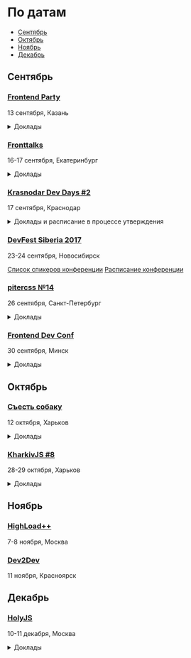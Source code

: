# По датам

- [Сентябрь](#Сентябрь)
- [Октябрь](#Октябрь)
- [Ноябрь](#Ноябрь)
- [Декабрь](#Декабрь)

## Сентябрь

### [Frontend Party](https://events.yandex.ru/events/meetings/13-sep-2017/)

13 сентября, Казань

<details>
  <summary>Доклады</summary>

  - «ESLint: пятиминутка рекламы», Михаил Трошев
  - «Знакомство с GraphQL», Сергей Савельев

</details>

### [Fronttalks](http://fronttalks.ru)

16-17 сентября, Екатеринбург

<details>
  <summary>Доклады</summary>

- «Lessons from the field: bringing digital products to emerging markets», Ally Long
- «Clientside optimization for mobile devices», Иван Карев
- «Watch your back, Browser! You're being observed», Stefan Judis
- «Inner structure of webpack bundle», Алексей Иванов, Evil Martians
- «8 1/2 things about serverless (with Node.js)», Slobodan Stojanović
- «Time estimation: short cookbook for developers», Александра Шинкевич
- «Inhuman UI», Вадим Макеев
- «Rendering performance inside out», Martin Splitt

</details>

### [Krasnodar Dev Days #2](https://krddevdays.timepad.ru/event/512166/)

17 сентября, Краснодар

<details>
  <summary>Доклады и расписание в процессе утверждения</summary>

  - «Nuxt.js — фреймворк для приложений на Vue.js», Андрей Солодовников
  - «Построение высокопроизводительного отказоустойчивого хранилища для Big Data и Stateful сервисов», Евгений Хашин
  - «Тест Джоэла Спольски. 20 лет спустя. Наши дни», Иван Муратов
  - «get git», Александр Иванов
  - «Кросс-функциональные команды и самоорганизация в основе Agile», Денис Сальников
  - «Realm vs CoreData», Ник Ков
  - «Зачем мне Python?», Виктор Тыщенко
  - «WinDbg & Co.: отладка.Net приложений», Павел Колмаков
  - «Безбажный код. Опыт борьбы с ошибками в большой компании», Алексей Светлицкий
  - «React: ecosystem & future», Марк Ланговой

</details>

### [DevFest Siberia 2017](https://gdg-siberia.com)

23-24 сентября, Новосибирск
  
  [Список спикеров конференции](https://gdg-siberia.com/speakers/)
  [Расписание конференции](https://gdg-siberia.com/schedule/)

### [pitercss №14](https://pitercss.timepad.ru/event/564590/)

26 сентября, Санкт-Петербург

<details>
  <summary>Доклады</summary>

  - «А что, если мы долетим и там будет всё?», Серёжа Попов

</details>

### [Frontend Dev Conf](https://fdconf.by/ru/)

30 сентября, Минск

<details>
  <summary>Доклады</summary>

  - «Bring WEB to the game client», Maxim Schepelin (Wargaming)
  - «The rise of Javascript Robotics», Markus Leutwyler
  - «Workshop: Build your own JavaScript powered Robot», Markus Leutwyler
  - «A deep dive into the web-audio API», Sam Bellen
  - «Handling GraphQL with React and Apollo», Radoslav Stankov
  - «Accessibility as Performance», Estelle Weyl
  - «Квант изменения. Реактивные реакции на React», Антон Киршанов
  - «8 1/2 things about serverless», Slobodan Stojanovic
  - «Почему мне зашел PWA?», Тимофей Лавренюк
  - «Feedback first», Ilya Birman
  - «Создаём виртуальный тур», Игорь Еростенко
  - «Юнит тестирование для ленивых», Владимир Дашукевич
  - «The Compiler & You — Pleasant PureScript», Christoph Hegemann

</details>

<!-- 
 -->
## Октябрь

### [Съесть собаку](https://eatdog.com.ua/#poster)

12 октября, Харьков

<details>
  <summary>Доклады</summary>
  
  - «Большие проекты, архитектура и фреймворки», Александр Макаров
  - «Microservices in a wild», Иван Мосев

</details>

### [KharkivJS #8](http://kharkivjs.org/)

28-29 октября, Харьков

<details>
  <summary>Доклады</summary>
  
  - «Effortless Serverless», Aleksandar Simovic
  - «How to hack a node app», Asim Hussain
  - «Pixel shaders for Web developers», Denis Radin
  - «А что если мы долетим и там будет всё?», Сергей Попов
  - «Async programming with JavaScript and Node.js», Timur Shemsedinov
  - «Your last desperate attempt at AngularJS migration», Asim Hussain
  - «Groupware Systems for fun and profit CRDT, OT, Offline», Max Klymyshyn
  - «Async exception handling or when something goes wrong», Nick Lototskiy
  - «How to be a 10x JavaScript developer», Vladimir Polyakov
  - «Web VR», Denys Dovhan
  - «Софт скилы», Yuzva Maksim
  - «Тайны зеленого замочка», Vladimir Dashukevich
  - «Vue: business-first», Vitalii Ratyshnyi

</details>

<!-- 
 -->
## Ноябрь

### [HighLoad++](http://www.highload.ru/)

7-8 ноября, Москва

### [Dev2Dev](http://dev2dev.ru/)

11 ноября, Красноярск

<!-- 
 -->
## Декабрь

### [HolyJS](https://holyjs-moscow.ru/)

10-11 декабря, Москва

<details>
  <summary>Доклады</summary>
  
  - «The Post JavaScript Apocalypse», Douglas Crockford
  - «Managing Asynchronicity with RQ», Douglas Crockford
  - «New Adventures in Responsive Web Design», Виталий Фридман
  - «Big Bang Redesign: Smashing Magazine’s 2017 Relaunch, a Case Study», Виталий Фридман
  - «Better, faster, stronger — getting more from the web platform», Martin Splitt
  - «/Reg(exp){2}lained/: Demystifying Regular Expressions», Lea Verou
  - «Bending time with Schedulers and RxJS 5», Gerard Sans
  - «HyperDB — a scalable key-value store», Mathias Buus Madsen
  - «Testing serverless applications», Slobodan Stojanovic

</details>
